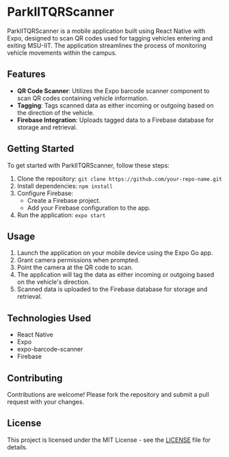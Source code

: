 # ParkIITQRScanner

ParkIITQRScanner is a mobile application built using React Native with Expo, designed to scan QR codes used for tagging vehicles entering and exiting MSU-IIT. The application streamlines the process of monitoring vehicle movements within the campus.

## Features

- **QR Code Scanner**: Utilizes the Expo barcode scanner component to scan QR codes containing vehicle information.
- **Tagging**: Tags scanned data as either incoming or outgoing based on the direction of the vehicle.
- **Firebase Integration**: Uploads tagged data to a Firebase database for storage and retrieval.

## Getting Started

To get started with ParkIITQRScanner, follow these steps:

1. Clone the repository: `git clone https://github.com/your-repo-name.git`
2. Install dependencies: `npm install`
3. Configure Firebase:
   - Create a Firebase project.
   - Add your Firebase configuration to the app.
4. Run the application: `expo start`

## Usage

1. Launch the application on your mobile device using the Expo Go app.
2. Grant camera permissions when prompted.
3. Point the camera at the QR code to scan.
4. The application will tag the data as either incoming or outgoing based on the vehicle's direction.
5. Scanned data is uploaded to the Firebase database for storage and retrieval.

## Technologies Used

- React Native
- Expo
- expo-barcode-scanner
- Firebase

## Contributing

Contributions are welcome! Please fork the repository and submit a pull request with your changes.

## License

This project is licensed under the MIT License - see the [LICENSE](LICENSE) file for details.
